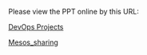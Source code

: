 Please view the PPT online by this URL:

[DevOps Projects](https://github.microstrategy.com/pages/DevOps/Slides/DevOps_projects/#/)

[Mesos_sharing](https://github.microstrategy.com/pages/DevOps/Slides/mesos_sharing/#/)
